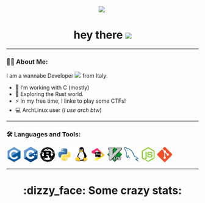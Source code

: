 <div id="header" align="center">
	<img src="https://media.giphy.com/media/M9gbBd9nbDrOTu1Mqx/giphy.gif" width="100"/>
	<!--<div id="badges">
		<a href="linkedin.com">
		  <img src="https://img.shields.io/badge/LinkedIn-blue?style=for-the-badge&logo=linkedin&logoColor=white" alt="LinkedIn Badge"/>
		</a>
		<a href="youtube.com">
		  <img src="https://img.shields.io/badge/YouTube-red?style=for-the-badge&logo=youtube&logoColor=white" alt="Youtube Badge"/>
		</a>
		<a href="twitter.com">
		  <img src="https://img.shields.io/badge/Twitter-blue?style=for-the-badge&logo=twitter&logoColor=white" alt="Twitter Badge"/>
		</a>
		</div>-->
	<img src="https://komarev.com/ghpvc/?username=FrancescoXD&style=flat-square&color=blue" alt=""/>
	<h1>hey there
		<img src="https://media.giphy.com/media/hvRJCLFzcasrR4ia7z/giphy.gif" width="30px"/>
	</h1>
</div>

---

### :man_technologist: About Me:
I am a wannabe Developer <img src="https://media.giphy.com/media/WUlplcMpOCEmTGBtBW/giphy.gif" width="30"> from Italy.
- :telescope: I’m working with C (mostly)
- :seedling: Exploring the Rust world.
- :zap: In my free time, I linke to play some CTFs!
- :computer: ArchLinux user (_I use arch btw_)

---

### :hammer_and_wrench: Languages and Tools:
<div>
	<img src="https://github.com/devicons/devicon/blob/master/icons/c/c-original.svg" title="C" alt="C" width="40" height="40"/>
	<img src="https://github.com/devicons/devicon/blob/master/icons/cplusplus/cplusplus-original.svg" title="C++" alt="C++" width="40" height="40"/>
	<img src="https://github.com/devicons/devicon/blob/master/icons/rust/rust-plain.svg" title="Rust" alt="Rust" width="40" height="40"/>
	<img src="https://github.com/devicons/devicon/blob/master/icons/python/python-original.svg" title="Python" alt="Python" width="40" height="40"/>
	<img src="https://github.com/devicons/devicon/blob/master/icons/linux/linux-original.svg" title="Linux" alt="Linux" width="40" height="40"/>
	<img src="https://github.com/devicons/devicon/blob/master/icons/jetbrains/jetbrains-original.svg" title="JetBrains" alt="JetBrains" width="40" height="40"/>
	<img src="https://github.com/devicons/devicon/blob/master/icons/vim/vim-original.svg" title="Vim" alt="Vim" width="40" height="40"/>
	<img src="https://github.com/devicons/devicon/blob/master/icons/mysql/mysql-original.svg" title="MySQL"  alt="MySQL" width="40" height="40"/>
	<img src="https://github.com/devicons/devicon/blob/master/icons/nodejs/nodejs-original.svg" title="NodeJS" alt="NodeJS" width="40" height="40"/>
	<img src="https://github.com/devicons/devicon/blob/master/icons/git/git-original.svg" title="Git" alt="Git" width="40" height="40"/>
</div>

---

<div align="center">
	<h1>:dizzy_face: Some crazy stats:</h1>
	<img src="https://github-readme-stats.vercel.app/api?username=FrancescoXD&show_icons=true&theme=radical" alt=""/>
	<img src="https://github-readme-stats.vercel.app/api/top-langs/?username=FrancescoXD&show_icons=true&theme=radical" alt=""/>
</div>
